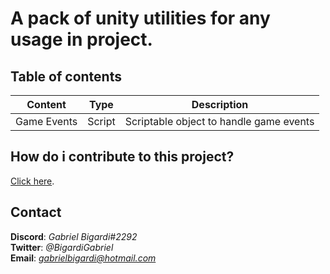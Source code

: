 # A pack of unity utilities for any usage in project.

## Table of contents
| Content | Type | Description |
| ------------- |:-------------:|:-----:|
| Game Events | Script | Scriptable object to handle game events |

## How do i contribute to this project?
[Click here](CONTRIBUTING.md).

## Contact
**Discord**: *Gabriel Bigardi#2292*  
**Twitter**: *@BigardiGabriel*  
**Email**: *gabrielbigardi@hotmail.com*  
